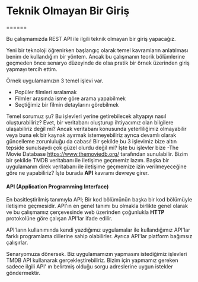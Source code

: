 # Teknik Olmayan Bir Giriş
======

Bu çalışmamızda REST API ile ilgili teknik olmayan bir giriş yapacağız. 

Yeni bir teknoloji öğrenirken başlangıç olarak temel kavramların anlatılması benim de kullandığım bir yöntem. Ancak bu çalışmanın teorik bölümlerine geçmeden önce senaryo 
düzeyinde de olsa pratik bir örnek üzerinden giriş yapmayı tercih ettim.

Örnek uygulamamızın 3 temel işlevi var.
- Popüler filmleri sıralamak
- Filmler arasında isme göre arama yapabilmek
- Seçtiğimiz bir filmin detaylarını görebilmek

Temel sorumuz şu? Bu işlevleri yerine getirebilecek altyapıyı nasıl oluşturabiliriz?
Evet, bir veritabanı oluşturup ihtiyacımız olan bilgilere ulaşabiliriz değil mi? Ancak veritabanı konusunda yeterliliğimiz olmayabilir veya buna ek bir kaynak ayırmak
istemeyebiliriz ayrıca devamlı olarak güncelleme zorunluluğu da cabası!
Bir şekilde bu 3 işlevimiz bize altın tepside sunulsaydı çok güzel olurdu değil mi? İşte bu işlevler bize -The Movie Database https://www.themoviedb.org/ tarafından
sunulabilir. Bizim bir şekilde TMDB veritabanı ile iletişime geçmemiz lazım. Başka bir uygulamanın direk veritabanı ile iletişime geçmemize izin verilmeyeceğine 
göre ne yapabiliriz? İşte burada **API** kavramı devreye girer.

#### API (Application Programming Interface)
En basitleştirilmiş tanımıyla API; Bir kod bölümünün başka bir kod bölümüyle iletişime geçmesidir. API'ın en genel tanımı bu olmakla birlikte genel olarak ve bu çalışmamız
çerçevesinde web üzerinden çoğunlukla **HTTP** protokolüne göre çalışan API'lar ifade edilir.

API'ların kullanımında kendi yazdığımız uygulamalar ile kullandığımız API'lar farklı programlama dillerine sahip olabilirler. Ayrıca API'lar platform bağımsız çalışırlar.

Senaryomuza dönersek. Biz uygulamamızın yapmasını istediğimiz işlevleri TMDB API kullanarak gerçekleştirebiliriz. Bizim için yapmamız gereken sadece ilgili API' ın
belirtmiş olduğu sorgu adreslerine uygun istekler göndermektir.
 
